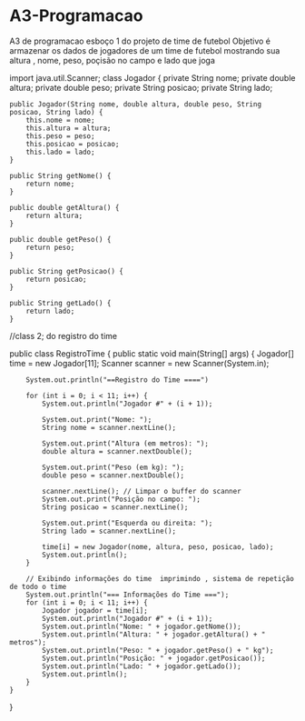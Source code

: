 # A3-Programacao
A3 de programacao
 esboço 1 do projeto de time de futebol
 Objetivo é armazenar os dados de jogadores de um time de futebol mostrando sua altura , nome, peso, poçisão no campo e lado que joga 
 
 
 
 import java.util.Scanner;
class Jogador {
    private String nome;
    private double altura;
    private double peso;
    private String posicao;
    private String lado;

    public Jogador(String nome, double altura, double peso, String posicao, String lado) {
        this.nome = nome;
        this.altura = altura;
        this.peso = peso;
        this.posicao = posicao;
        this.lado = lado;
    }

    public String getNome() {
        return nome;
    }

    public double getAltura() {
        return altura;
    }

    public double getPeso() {
        return peso;
    }

    public String getPosicao() {
        return posicao;
    }

    public String getLado() {
        return lado;
    }
    
//class 2; do registro do time

public class RegistroTime {
    public static void main(String[] args) {
        Jogador[] time = new Jogador[11];
        Scanner scanner = new Scanner(System.in);

        System.out.println("==Registro do Time ====")

        for (int i = 0; i < 11; i++) {
            System.out.println("Jogador #" + (i + 1));
            
            System.out.print("Nome: ");
            String nome = scanner.nextLine();
            
            System.out.print("Altura (em metros): ");
            double altura = scanner.nextDouble();
            
            System.out.print("Peso (em kg): ");
            double peso = scanner.nextDouble();
            
            scanner.nextLine(); // Limpar o buffer do scanner
            System.out.print("Posição no campo: ");
            String posicao = scanner.nextLine();
            
            System.out.print("Esquerda ou direita: ");
            String lado = scanner.nextLine();

            time[i] = new Jogador(nome, altura, peso, posicao, lado);
            System.out.println();
        }

        // Exibindo informações do time  imprimindo , sistema de repetição de todo o time 
        System.out.println("=== Informações do Time ===");
        for (int i = 0; i < 11; i++) {
            Jogador jogador = time[i];
            System.out.println("Jogador #" + (i + 1));
            System.out.println("Nome: " + jogador.getNome());
            System.out.println("Altura: " + jogador.getAltura() + " metros");
            System.out.println("Peso: " + jogador.getPeso() + " kg");
            System.out.println("Posição: " + jogador.getPosicao());
            System.out.println("Lado: " + jogador.getLado());
            System.out.println();
        }
    }
}
